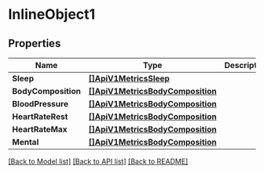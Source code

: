# InlineObject1

## Properties

Name | Type | Description | Notes
------------ | ------------- | ------------- | -------------
**Sleep** | [**[]ApiV1MetricsSleep**](_api_v1_metrics_sleep.md) |  | [optional] 
**BodyComposition** | [**[]ApiV1MetricsBodyComposition**](_api_v1_metrics_bodyComposition.md) |  | [optional] 
**BloodPressure** | [**[]ApiV1MetricsBodyComposition**](_api_v1_metrics_bodyComposition.md) |  | [optional] 
**HeartRateRest** | [**[]ApiV1MetricsBodyComposition**](_api_v1_metrics_bodyComposition.md) |  | [optional] 
**HeartRateMax** | [**[]ApiV1MetricsBodyComposition**](_api_v1_metrics_bodyComposition.md) |  | [optional] 
**Mental** | [**[]ApiV1MetricsBodyComposition**](_api_v1_metrics_bodyComposition.md) |  | [optional] 

[[Back to Model list]](../README.md#documentation-for-models) [[Back to API list]](../README.md#documentation-for-api-endpoints) [[Back to README]](../README.md)


